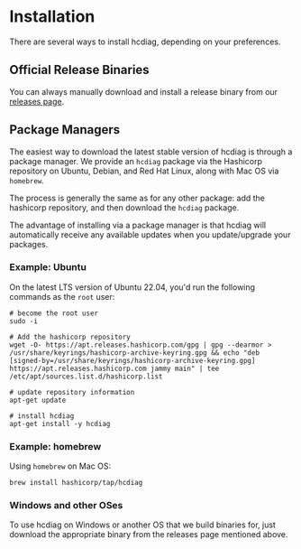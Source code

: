# Installation

There are several ways to install hcdiag, depending on your preferences.

## Official Release Binaries

You can always manually download and install a release binary from our [releases page](https://releases.hashicorp.com/hcdiag/).

## Package Managers

The easiest way to download the latest stable version of hcdiag is through a package manager. We provide an `hcdiag` package via the Hashicorp repository on Ubuntu, Debian, and Red Hat Linux, along with Mac OS via `homebrew`.

The process is generally the same as for any other package: add the hashicorp repository, and then download the `hcdiag` package.

The advantage of installing via a package manager is that hcdiag will automatically receive any available updates when you update/upgrade your packages.

### Example: Ubuntu

On the latest LTS version of Ubuntu 22.04, you'd run the following commands as the `root` user:

```
# become the root user
sudo -i

# Add the hashicorp repository
wget -O- https://apt.releases.hashicorp.com/gpg | gpg --dearmor > /usr/share/keyrings/hashicorp-archive-keyring.gpg && echo "deb [signed-by=/usr/share/keyrings/hashicorp-archive-keyring.gpg] https://apt.releases.hashicorp.com jammy main" | tee /etc/apt/sources.list.d/hashicorp.list

# update repository information
apt-get update

# install hcdiag
apt-get install -y hcdiag
```

### Example: homebrew

Using `homebrew` on Mac OS:
```
brew install hashicorp/tap/hcdiag
```

### Windows and other OSes

To use hcdiag on Windows or another OS that we build binaries for, just download the appropriate binary from the releases page mentioned above.

